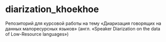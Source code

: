 # diarization_khoekhoe
Репозиторий для курсовой работы на тему «Диаризация говорящих на данных малоресурсных языков» (англ. «Speaker Diarization on the data of Low-Resource languages») 
